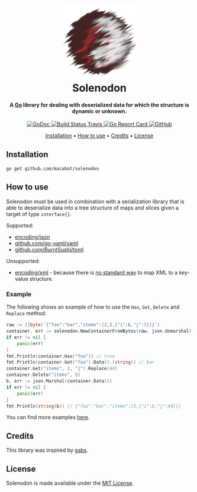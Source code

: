 <h1 align="center">
	<img src="logo/solenodon.png" width="200">
	<br>
	Solenodon
</h1>

<h4 align="center">A <a href="https://golang.org/">Go</a> library for dealing with deserialized data for which the structure is dynamic or unknown.</h4>

<p align="center">
	<a href="https://godoc.org/github.com/macabot/solenodon">
		<img src="https://godoc.org/github.com/macabot/solenodon?status.svg" alt="GoDoc">
	</a>
	<a href="https://travis-ci.org/macabot/solenodon">
		<img src="https://api.travis-ci.org/macabot/solenodon.svg?branch=master" alt="Build Status Travis">
	</a>
	<a href="https://goreportcard.com/report/github.com/macabot/solenodon">
		<img src="https://goreportcard.com/badge/github.com/macabot/solenodon" alt="Go Report Card">
	</a>
	<a href="https://opensource.org/licenses/MIT">
		<img alt="GitHub" src="https://img.shields.io/github/license/macabot/solenodon.svg">
	</a>
</p>

<p align="center">
	<a href="#installation">Installation</a> •
	<a href="#how-to-use">How to use</a> •
	<a href="#credits">Credits</a> •
	<a href="#license">License</a>
</p>

## Installation

```sh
go get github.com/macabot/solenodon
```

## How to use
Solenodon must be used in combination with a serialization library that is able to deserialize data into a tree structure of maps and slices given a target of type `interface{}`.

Supported:
- [encoding/json]
- [github.com/go-yaml/yaml]
- [github.com/BurntSushi/toml]

Unsupported:
- [encoding/xml] - because there is [no standard way](https://groups.google.com/d/msg/golang-nuts/zEmDOp_yFpU/my8RC0K-DQAJ) to map XML to a key-value structure.

[encoding/json]: https://golang.org/pkg/encoding/json/
[github.com/go-yaml/yaml]: github.com/go-yaml/yaml
[github.com/BurntSushi/toml]: github.com/BurntSushi/toml
[encoding/xml]: https://golang.org/pkg/encoding/xml/

### Example
The following shows an example of how to use the `Has`, `Get`, `Delete` and `Replace` method:
```go
raw := []byte(`{"foo":"bar","items":[2,3,{"i":6,"j":7}]}`)
container, err := solenodon.NewContainerFromBytes(raw, json.Unmarshal)
if err != nil {
	panic(err)
}
fmt.Println(container.Has("foo")) // true
fmt.Println(container.Get("foo").Data().(string)) // bar
container.Get("items", 2, "j").Replace(44)
container.Delete("items", 0)
b, err := json.Marshal(container.Data())
if err != nil {
	panic(err)
}
fmt.Println(string(b)) // {"foo":"bar","items":[3,{"i":6,"j":44}]}
```

You can find more examples [here](examples).

## Credits

This library was inspired by [gabs](https://github.com/Jeffail/gabs).

## License

Solenodon is made available under the [MIT License](https://opensource.org/licenses/MIT).
